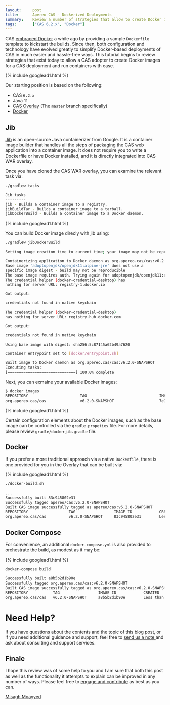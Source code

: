 ```yaml
---
layout:     post
title:      Apereo CAS - Dockerized Deployments
summary:    Review a number of strategies that allow to create Docker images for your CAS deployment and run Docker containers with ease.
tags:       ["CAS 6.2.x", "Docker"]
---
```


CAS [embraced Docker](https://github.com/apereo/cas-webapp-docker) a while ago by providing a sample `Dockerfile` template to kickstart the builds. Since then, both configuration and technology have evolved greatly to simplify Docker-based deployments of CAS in much easier and hassle-free ways. This tutorial begins to review strategies that exist today to allow a CAS adopter to create Docker images for a CAS deployment and run containers with ease.

{% include googlead1.html  %}

 Our starting position is based on the following:

- CAS `6.2.x`
- Java 11
- [CAS Overlay](https://github.com/apereo/cas-overlay-template) (The `master` branch specifically)
- [Docker](https://www.docker.com/get-started)

## Jib

[Jib](https://github.com/GoogleContainerTools/jib) is an open-source Java containerizer from Google. It is a container image builder that handles all the steps of packaging the CAS web application into a container image. It does not require you to write a Dockerfile or have Docker installed, and it is directly integrated into CAS WAR overlay.

Once you have cloned the CAS WAR overlay, you can examine the relevant task via:

```bash
./gradlew tasks

Jib tasks
---------
jib - Builds a container image to a registry.
jibBuildTar - Builds a container image to a tarball.
jibDockerBuild - Builds a container image to a Docker daemon.
```


{% include googlead1.html  %}

You can build Docker image direcly with jib using:

```bash
./gradlew jibDockerBuild

Setting image creation time to current time; your image may not be reproducible.

Containerizing application to Docker daemon as org.apereo.cas/cas:v6.2.0-SNAPSHOT...
Base image 'adoptopenjdk/openjdk11:alpine-jre' does not use a 
specific image digest - build may not be reproducible
The base image requires auth. Trying again for adoptopenjdk/openjdk11:alpine-jre...
The credential helper (docker-credential-desktop) has 
nothing for server URL: registry-1.docker.io

Got output:

credentials not found in native keychain

The credential helper (docker-credential-desktop) 
has nothing for server URL: registry.hub.docker.com

Got output:

credentials not found in native keychain

Using base image with digest: sha256:5c87145a62b49a7620

Container entrypoint set to [docker/entrypoint.sh]

Built image to Docker daemon as org.apereo.cas/cas:v6.2.0-SNAPSHOT
Executing tasks:
[==============================] 100.0% complete
```

Next, you can exmaine your available Docker images:

```bash
$ docker images
REPOSITORY                       TAG                                IMAGE ID            CREATED              SIZE
org.apereo.cas/cas               v6.2.0-SNAPSHOT                    7e9c1d4b3ce0        About a minute ago   358MB
```


{% include googlead1.html  %}

Certain configuration elements about the Docker images, such as the base image can be controlled via the `gradle.propeties` file. For more 
details, please review `gradle/dockerjib.gradle` file.

## Docker

If you prefer a more traditional approach via a native `Dockerfile`, there is one provided for you in the Overlay that can be built via:

{% include googlead1.html  %}

```bash
./docker-build.sh

...
Successfully built 83c945802e31
Successfully tagged apereo/cas:v6.2.0-SNAPSHOT
Built CAS image successfully tagged as apereo/cas:v6.2.0-SNAPSHOT
REPOSITORY                  TAG                 IMAGE ID            CREATED                  SIZE
org.apereo.cas/cas          v6.2.0-SNAPSHOT     83c945802e31        Less than a second ago   249MB
```

## Docker Compose

For convenience, an additional `docker-compose.yml` is also provided to orchestrate the build, as modest as it may be:


{% include googlead1.html  %}

```bash
docker-compose build

Successfully built a8b5b2d1b90e
Successfully tagged org.apereo.cas/cas:v6.2.0-SNAPSHOT
Built CAS image successfully tagged as org.apereo.cas/cas:v6.2.0-SNAPSHOT
REPOSITORY           TAG                 IMAGE ID            CREATED                  SIZE
org.apereo.cas/cas   v6.2.0-SNAPSHOT     a8b5b2d1b90e        Less than a second ago   249MB
```


# Need Help?

If you have questions about the contents and the topic of this blog post, or if you need additional guidance and support, feel free to [send us a note ](/#contact-section-header) and ask about consulting and support services.

## Finale

I hope this review was of some help to you and I am sure that both this post as well as the functionality it attempts to explain can be improved in any number of ways. Please feel free to [engage and contribute](https://apereo.github.io/cas/developer/Contributor-Guidelines.html) as best as you can.

[Misagh Moayyed](https://fawnoos.com)
